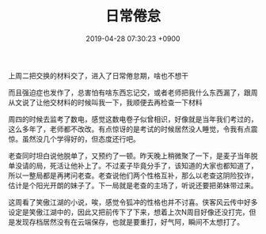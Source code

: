 ﻿---
layout: post
title: 日常倦怠
date: 2019-04-28 07:30:23 +0900
categories: 日记
issue_id: 55
---

上周二把交换的材料交了，进入了日常倦怠期，啥也不想干

而且强迫症也发作了，总害怕有啥东西忘记交，或者老师把我什么东西漏了，跟周从文说了让他交材料的时候叫我一下，我顺便去再检查一下材料

周四的时候去监考了数电，感觉这数电卷子似曾相识，好像就是当年我们考过的，这么多年了，老师都不改改。有点惊讶的是考试的时候居然没人睡觉，令我有点震惊。虽然没几个学得好的，但态度还行吧。

老查同时坦白说他脱单了，又预约了一顿。昨天晚上稍微聚了一下，是麦子当年脱单没请的局，死活让他补上了。不过麦子毕竟分手了，该知道的大家也都知道了，所以一整局都是再拷问老查。老查说他们两个性格互补，那么以老查这阴险狡诈，估计是个阳光开朗的妹子了。下一局就是老查的主场了，听说还要把弟妹带过来。

这周看了笑傲江湖的小说，唉，感觉令狐冲的性格也并不讨喜。侠客风云传中好多设定是笑傲江湖中的，因此又把前传下了下来，想着上次N周目好像还没打完，但是发现存档居然没有在云端保存，也就是要重打，好气阿，瞬间不太想打了。





